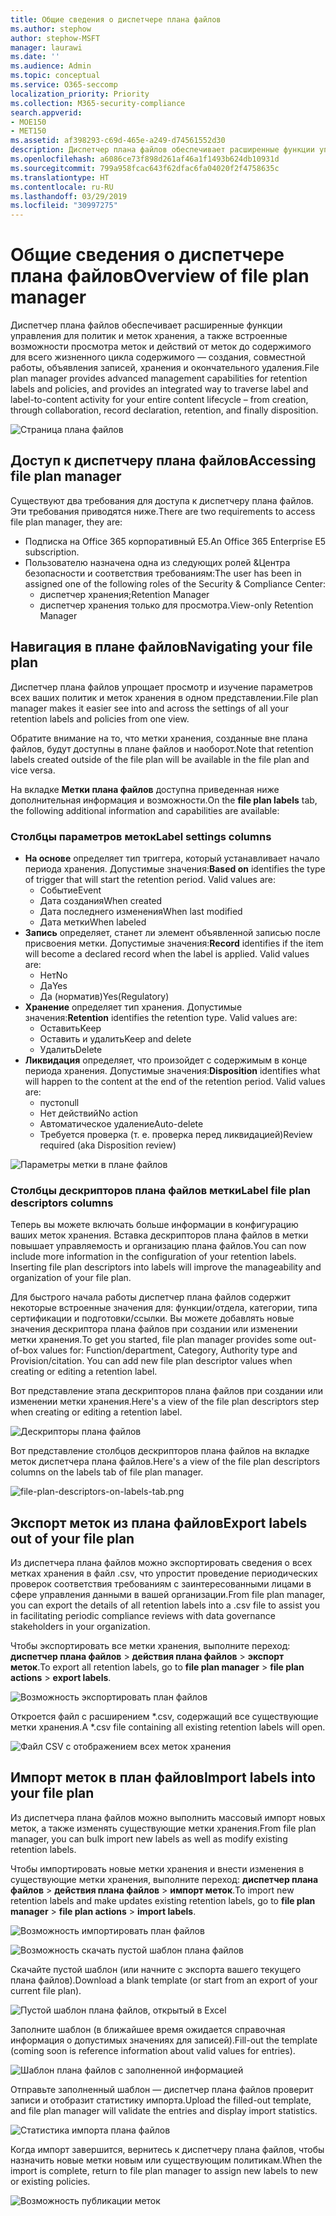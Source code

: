 ```yaml
---
title: Общие сведения о диспетчере плана файлов
ms.author: stephow
author: stephow-MSFT
manager: laurawi
ms.date: ''
ms.audience: Admin
ms.topic: conceptual
ms.service: O365-seccomp
localization_priority: Priority
ms.collection: M365-security-compliance
search.appverid:
- MOE150
- MET150
ms.assetid: af398293-c69d-465e-a249-d74561552d30
description: Диспетчер плана файлов обеспечивает расширенные функции управления для политик и меток хранения, а также встроенные возможности просмотра меток и действий от меток до содержимого для всего жизненного цикла содержимого — создания, совместной работы, объявления записей, хранения и окончательного удаления.
ms.openlocfilehash: a6086ce73f898d261af46a1f1493b624db10931d
ms.sourcegitcommit: 799a958fcac643f62dfac6fa04020f2f4758635c
ms.translationtype: HT
ms.contentlocale: ru-RU
ms.lasthandoff: 03/29/2019
ms.locfileid: "30997275"
---
```

# <a name="overview-of-file-plan-manager"></a><span data-ttu-id="a9d48-103">Общие сведения о диспетчере плана файлов</span><span class="sxs-lookup"><span data-stu-id="a9d48-103">Overview of file plan manager</span></span>

<span data-ttu-id="a9d48-104">Диспетчер плана файлов обеспечивает расширенные функции управления для политик и меток хранения, а также встроенные возможности просмотра меток и действий от меток до содержимого для всего жизненного цикла содержимого — создания, совместной работы, объявления записей, хранения и окончательного удаления.</span><span class="sxs-lookup"><span data-stu-id="a9d48-104">File plan manager provides advanced management capabilities for retention labels and policies, and provides an integrated way to traverse label and label-to-content activity for your entire content lifecycle – from creation, through collaboration, record declaration, retention, and finally disposition.</span></span>

![Страница плана файлов](media/file-plan-page.png)

## <a name="accessing-file-plan-manager"></a><span data-ttu-id="a9d48-106">Доступ к диспетчеру плана файлов</span><span class="sxs-lookup"><span data-stu-id="a9d48-106">Accessing file plan manager</span></span>

<span data-ttu-id="a9d48-107">Существуют два требования для доступа к диспетчеру плана файлов. Эти требования приводятся ниже.</span><span class="sxs-lookup"><span data-stu-id="a9d48-107">There are two requirements to access file plan manager, they are:</span></span>
- <span data-ttu-id="a9d48-108">Подписка на Office 365 корпоративный E5.</span><span class="sxs-lookup"><span data-stu-id="a9d48-108">An Office 365 Enterprise E5 subscription.</span></span>
- <span data-ttu-id="a9d48-109">Пользователю назначена одна из следующих ролей &amp;Центра безопасности и соответствия требованиям:</span><span class="sxs-lookup"><span data-stu-id="a9d48-109">The user has been in assigned one of the following roles of the Security &amp; Compliance Center:</span></span> 
    - <span data-ttu-id="a9d48-110">диспетчер хранения;</span><span class="sxs-lookup"><span data-stu-id="a9d48-110">Retention Manager</span></span>
    - <span data-ttu-id="a9d48-111">диспетчер хранения только для просмотра.</span><span class="sxs-lookup"><span data-stu-id="a9d48-111">View-only Retention Manager</span></span>

## <a name="navigating-your-file-plan"></a><span data-ttu-id="a9d48-112">Навигация в плане файлов</span><span class="sxs-lookup"><span data-stu-id="a9d48-112">Navigating your file plan</span></span>

<span data-ttu-id="a9d48-113">Диспетчер плана файлов упрощает просмотр и изучение параметров всех ваших политик и меток хранения в одном представлении.</span><span class="sxs-lookup"><span data-stu-id="a9d48-113">File plan manager makes it easier see into and across the settings of all your retention labels and policies from one view.</span></span>

<span data-ttu-id="a9d48-114">Обратите внимание на то, что метки хранения, созданные вне плана файлов, будут доступны в плане файлов и наоборот.</span><span class="sxs-lookup"><span data-stu-id="a9d48-114">Note that retention labels created outside of the file plan will be available in the file plan and vice versa.</span></span>

<span data-ttu-id="a9d48-115">На вкладке **Метки плана файлов** доступна приведенная ниже дополнительная информация и возможности.</span><span class="sxs-lookup"><span data-stu-id="a9d48-115">On the **file plan labels** tab, the following additional information and capabilities are available:</span></span>

### <a name="label-settings-columns"></a><span data-ttu-id="a9d48-116">Столбцы параметров меток</span><span class="sxs-lookup"><span data-stu-id="a9d48-116">Label settings columns</span></span>
 
- <span data-ttu-id="a9d48-p101">**На основе** определяет тип триггера, который устанавливает начало периода хранения. Допустимые значения:</span><span class="sxs-lookup"><span data-stu-id="a9d48-p101">**Based on** identifies the type of trigger that will start the retention period. Valid values are:</span></span> 
    - <span data-ttu-id="a9d48-119">Событие</span><span class="sxs-lookup"><span data-stu-id="a9d48-119">Event</span></span>
    - <span data-ttu-id="a9d48-120">Дата создания</span><span class="sxs-lookup"><span data-stu-id="a9d48-120">When created</span></span>
    - <span data-ttu-id="a9d48-121">Дата последнего изменения</span><span class="sxs-lookup"><span data-stu-id="a9d48-121">When last modified</span></span>
    - <span data-ttu-id="a9d48-122">Дата метки</span><span class="sxs-lookup"><span data-stu-id="a9d48-122">When labeled</span></span>
- <span data-ttu-id="a9d48-p102">**Запись** определяет, станет ли элемент объявленной записью после присвоения метки. Допустимые значения:</span><span class="sxs-lookup"><span data-stu-id="a9d48-p102">**Record** identifies if the item will become a declared record when the label is applied. Valid values are:</span></span>
    - <span data-ttu-id="a9d48-125">Нет</span><span class="sxs-lookup"><span data-stu-id="a9d48-125">No</span></span>
    - <span data-ttu-id="a9d48-126">Да</span><span class="sxs-lookup"><span data-stu-id="a9d48-126">Yes</span></span>
    - <span data-ttu-id="a9d48-127">Да (норматив)</span><span class="sxs-lookup"><span data-stu-id="a9d48-127">Yes(Regulatory)</span></span>
- <span data-ttu-id="a9d48-p103">**Хранение** определяет тип хранения. Допустимые значения:</span><span class="sxs-lookup"><span data-stu-id="a9d48-p103">**Retention** identifies the retention type. Valid values are:</span></span>
    - <span data-ttu-id="a9d48-130">Оставить</span><span class="sxs-lookup"><span data-stu-id="a9d48-130">Keep</span></span>
    - <span data-ttu-id="a9d48-131">Оставить и удалить</span><span class="sxs-lookup"><span data-stu-id="a9d48-131">Keep and delete</span></span>
    - <span data-ttu-id="a9d48-132">Удалить</span><span class="sxs-lookup"><span data-stu-id="a9d48-132">Delete</span></span>
- <span data-ttu-id="a9d48-p104">**Ликвидация** определяет, что произойдет с содержимым в конце периода хранения. Допустимые значения:</span><span class="sxs-lookup"><span data-stu-id="a9d48-p104">**Disposition** identifies what will happen to the content at the end of the retention period. Valid values are:</span></span> 
    - <span data-ttu-id="a9d48-135">пусто</span><span class="sxs-lookup"><span data-stu-id="a9d48-135">null</span></span>
    - <span data-ttu-id="a9d48-136">Нет действий</span><span class="sxs-lookup"><span data-stu-id="a9d48-136">No action</span></span>
    - <span data-ttu-id="a9d48-137">Автоматическое удаление</span><span class="sxs-lookup"><span data-stu-id="a9d48-137">Auto-delete</span></span>
    - <span data-ttu-id="a9d48-138">Требуется проверка (т. е. проверка перед ликвидацией)</span><span class="sxs-lookup"><span data-stu-id="a9d48-138">Review required (aka Disposition review)</span></span>

![Параметры метки в плане файлов](media/file-plan-label-columns.png)

### <a name="label-file-plan-descriptors-columns"></a><span data-ttu-id="a9d48-140">Столбцы дескрипторов плана файлов метки</span><span class="sxs-lookup"><span data-stu-id="a9d48-140">Label file plan descriptors columns</span></span>

<span data-ttu-id="a9d48-p105">Теперь вы можете включать больше информации в конфигурацию ваших меток хранения. Вставка дескрипторов плана файлов в метки повышает управляемость и организацию плана файлов.</span><span class="sxs-lookup"><span data-stu-id="a9d48-p105">You can now include more information in the configuration of your retention labels. Inserting file plan descriptors into labels will improve the manageability and organization of your file plan.</span></span>

<span data-ttu-id="a9d48-p106">Для быстрого начала работы диспетчер плана файлов содержит некоторые встроенные значения для: функции/отдела, категории, типа сертификации и подготовки/ссылки. Вы можете добавлять новые значения дескриптора плана файлов при создании или изменении метки хранения.</span><span class="sxs-lookup"><span data-stu-id="a9d48-p106">To get you started, file plan manager provides some out-of-box values for: Function/department, Category, Authority type and Provision/citation. You can add new file plan descriptor values when creating or editing a retention label.</span></span>

<span data-ttu-id="a9d48-145">Вот представление этапа дескрипторов плана файлов при создании или изменении метки хранения.</span><span class="sxs-lookup"><span data-stu-id="a9d48-145">Here's a view of the file plan descriptors step when creating or editing a retention label.</span></span>

![Дескрипторы плана файлов](media/file-plan-descriptors.png)

<span data-ttu-id="a9d48-147">Вот представление столбцов дескрипторов плана файлов на вкладке меток диспетчера плана файлов.</span><span class="sxs-lookup"><span data-stu-id="a9d48-147">Here's a view of the file plan descriptors columns on the labels tab of file plan manager.</span></span>

![file-plan-descriptors-on-labels-tab.png](media/file-plan-descriptors-on-labels-tab.png)

## <a name="export-labels-out-of-your-file-plan"></a><span data-ttu-id="a9d48-149">Экспорт меток из плана файлов</span><span class="sxs-lookup"><span data-stu-id="a9d48-149">Export labels out of your file plan</span></span>

<span data-ttu-id="a9d48-150">Из диспетчера плана файлов можно экспортировать сведения о всех метках хранения в файл .csv, что упростит проведение периодических проверок соответствия требованиям с заинтересованными лицами в сфере управления данными в вашей организации.</span><span class="sxs-lookup"><span data-stu-id="a9d48-150">From file plan manager, you can export the details of all retention labels into a .csv file to assist you in facilitating periodic compliance reviews with data governance stakeholders in your organization.</span></span>

<span data-ttu-id="a9d48-151">Чтобы экспортировать все метки хранения, выполните переход: **диспетчер плана файлов** \> **действия плана файлов** \> **экспорт меток**.</span><span class="sxs-lookup"><span data-stu-id="a9d48-151">To export all retention labels, go to **file plan manager** \> **file plan actions** \> **export labels**.</span></span>

![Возможность экспортировать план файлов](media/file-plan-export-labels-option.png)

<span data-ttu-id="a9d48-153">Откроется файл с расширением \*.csv, содержащий все существующие метки хранения.</span><span class="sxs-lookup"><span data-stu-id="a9d48-153">A \*.csv file containing all existing retention labels will open.</span></span>

![Файл CSV с отображением всех меток хранения](media/file-plan-csv-file.png)

## <a name="import-labels-into-your-file-plan"></a><span data-ttu-id="a9d48-155">Импорт меток в план файлов</span><span class="sxs-lookup"><span data-stu-id="a9d48-155">Import labels into your file plan</span></span>

<span data-ttu-id="a9d48-156">Из диспетчера плана файлов можно выполнить массовый импорт новых меток, а также изменять существующие метки хранения.</span><span class="sxs-lookup"><span data-stu-id="a9d48-156">From file plan manager, you can bulk import new labels as well as modify existing retention labels.</span></span>

<span data-ttu-id="a9d48-157">Чтобы импортировать новые метки хранения и внести изменения в существующие метки хранения, выполните переход: **диспетчер плана файлов** \> **действия плана файлов** \> **импорт меток**.</span><span class="sxs-lookup"><span data-stu-id="a9d48-157">To import new retention labels and make updates existing retention labels, go to **file plan manager** \> **file plan actions** \> **import labels**.</span></span>

![Возможность импортировать план файлов](media/file-plan-import-labels-option.png)

![Возможность скачать пустой шаблон плана файлов](media/file-plan-blank-template-option.png)

<span data-ttu-id="a9d48-160">Скачайте пустой шаблон (или начните с экспорта вашего текущего плана файлов).</span><span class="sxs-lookup"><span data-stu-id="a9d48-160">Download a blank template (or start from an export of your current file plan).</span></span>

![Пустой шаблон плана файлов, открытый в Excel](media/file-plan-blank-template.png)

<span data-ttu-id="a9d48-162">Заполните шаблон (в ближайшее время ожидается справочная информация о допустимых значениях для записей).</span><span class="sxs-lookup"><span data-stu-id="a9d48-162">Fill-out the template (coming soon is reference information about valid values for entries).</span></span>

![Шаблон плана файлов с заполненной информацией](media/file-plan-filled-out-template.png)

<span data-ttu-id="a9d48-164">Отправьте заполненный шаблон — диспетчер плана файлов проверит записи и отобразит статистику импорта.</span><span class="sxs-lookup"><span data-stu-id="a9d48-164">Upload the filled-out template, and file plan manager will validate the entries and display import statistics.</span></span>

![Статистика импорта плана файлов](media/file-plan-import-statistics.png)

<span data-ttu-id="a9d48-166">Когда импорт завершится, вернитесь к диспетчеру плана файлов, чтобы назначить новые метки новым или существующим политикам.</span><span class="sxs-lookup"><span data-stu-id="a9d48-166">When the import is complete, return to file plan manager to assign new labels to new or existing policies.</span></span>

![Возможность публикации меток](media/file-plan-publish-labels-option.png)

